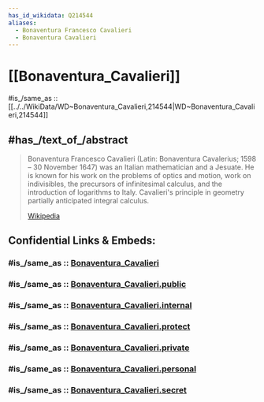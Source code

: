 ```yaml
---
has_id_wikidata: Q214544
aliases:
  - Bonaventura Francesco Cavalieri
  - Bonaventura Cavalieri
---
```

# [[Bonaventura_Cavalieri]] 

#is_/same_as :: [[../../WikiData/WD~Bonaventura_Cavalieri,214544|WD~Bonaventura_Cavalieri,214544]] 

## #has_/text_of_/abstract 

> Bonaventura Francesco Cavalieri (Latin: Bonaventura Cavalerius; 1598 – 30 November 1647) 
> was an Italian mathematician and a Jesuate. 
> He is known for his work on the problems of optics and motion, work on indivisibles, the precursors of infinitesimal calculus, and the introduction of logarithms to Italy. Cavalieri's principle in geometry partially anticipated integral calculus.
>
> [Wikipedia](https://en.wikipedia.org/wiki/Bonaventura%20Cavalieri) 


## Confidential Links & Embeds: 

### #is_/same_as :: [Bonaventura_Cavalieri](/_Standards/Mathematics/Mathematician/Bonaventura_Cavalieri.md) 

### #is_/same_as :: [Bonaventura_Cavalieri.public](/_public/Mathematics/Mathematician/Bonaventura_Cavalieri.public.md) 

### #is_/same_as :: [Bonaventura_Cavalieri.internal](/_internal/Mathematics/Mathematician/Bonaventura_Cavalieri.internal.md) 

### #is_/same_as :: [Bonaventura_Cavalieri.protect](/_protect/Mathematics/Mathematician/Bonaventura_Cavalieri.protect.md) 

### #is_/same_as :: [Bonaventura_Cavalieri.private](/_private/Mathematics/Mathematician/Bonaventura_Cavalieri.private.md) 

### #is_/same_as :: [Bonaventura_Cavalieri.personal](/_personal/Mathematics/Mathematician/Bonaventura_Cavalieri.personal.md) 

### #is_/same_as :: [Bonaventura_Cavalieri.secret](/_secret/Mathematics/Mathematician/Bonaventura_Cavalieri.secret.md)

